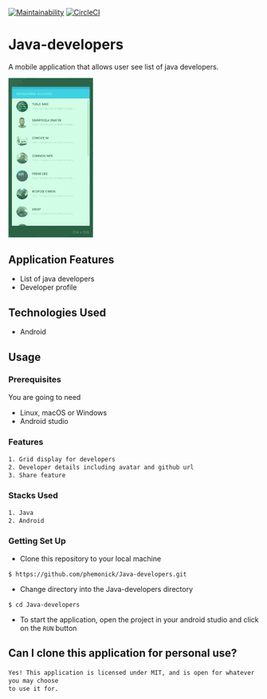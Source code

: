 [![Maintainability](https://api.codeclimate.com/v1/badges/d89195fc53739793c4bb/maintainability)](https://codeclimate.com/github/phemonick/Java-developers/maintainability)
[![CircleCI](https://circleci.com/gh/phemonick/Java-developers.svg?style=svg)](https://circleci.com/gh/phemonick/Java-developers)
# Java-developers
A mobile application that allows user see list of java developers.

<img width="170" alt="short-clip" src="/wireframes/mock.gif">
<br />

## Application Features
- List of java developers
- Developer profile

## Technologies Used
- Android

## Usage

### Prerequisites ###
You are going to need

* Linux, macOS or Windows
* Android studio

### Features ###

```
1. Grid display for developers
2. Developer details including avatar and github url
3. Share feature

```

### Stacks Used ###

```
1. Java
2. Android

```

### Getting Set Up ###

* Clone this repository to your local machine
```
$ https://github.com/phemonick/Java-developers.git
```
* Change directory into the Java-developers directory
```
$ cd Java-developers
```
* To start the application, open the project in your android studio and click on the `RUN` button


## Can I clone this application for personal use? ##

```
Yes! This application is licensed under MIT, and is open for whatever you may choose
to use it for.
```

